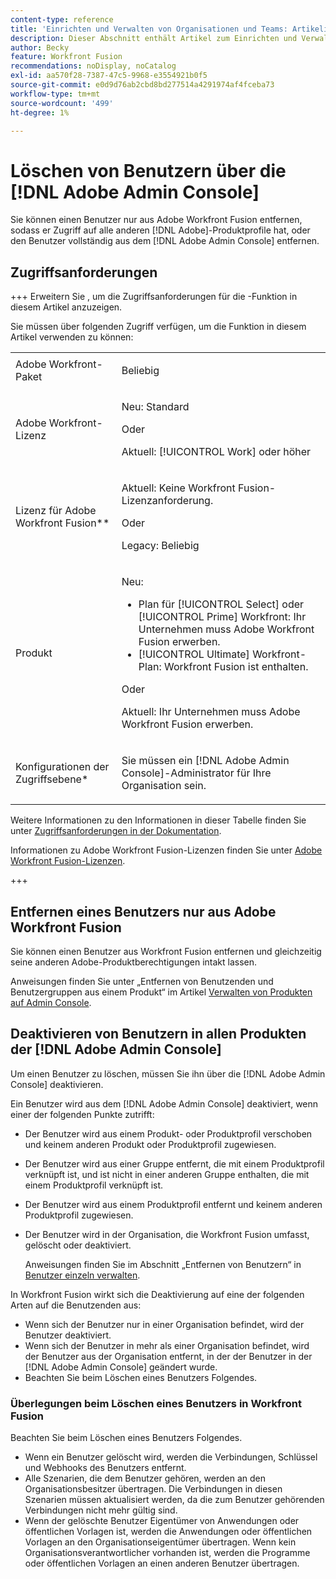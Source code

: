 ```yaml
---
content-type: reference
title: 'Einrichten und Verwalten von Organisationen und Teams: Artikelindex'
description: Dieser Abschnitt enthält Artikel zum Einrichten und Verwalten von Organisationen und Teams in Adobe Workfront Fusion.
author: Becky
feature: Workfront Fusion
recommendations: noDisplay, noCatalog
exl-id: aa570f28-7387-47c5-9968-e3554921b0f5
source-git-commit: e0d9d76ab2cbd8bd277514a4291974af4fceba73
workflow-type: tm+mt
source-wordcount: '499'
ht-degree: 1%

---
```


# Löschen von Benutzern über die [!DNL Adobe Admin Console]

Sie können einen Benutzer nur aus Adobe Workfront Fusion entfernen, sodass er Zugriff auf alle anderen [!DNL Adobe]-Produktprofile hat, oder den Benutzer vollständig aus dem [!DNL Adobe Admin Console] entfernen.

## Zugriffsanforderungen

+++ Erweitern Sie , um die Zugriffsanforderungen für die -Funktion in diesem Artikel anzuzeigen.

Sie müssen über folgenden Zugriff verfügen, um die Funktion in diesem Artikel verwenden zu können:

<table style="table-layout:auto">
 <col> 
 <col> 
 <tbody> 
  <tr> 
   <td role="rowheader">Adobe Workfront-Paket</td> 
   <td> <p>Beliebig</p> </td> 
  </tr> 
  <tr data-mc-conditions=""> 
   <td role="rowheader">Adobe Workfront-Lizenz</td> 
   <td> <p>Neu: Standard</p><p>Oder</p><p>Aktuell: [!UICONTROL Work] oder höher</p> </td> 
  </tr> 
  <tr> 
   <td role="rowheader">Lizenz für Adobe Workfront Fusion**</td> 
   <td>
   <p>Aktuell: Keine Workfront Fusion-Lizenzanforderung.</p>
   <p>Oder</p>
   <p>Legacy: Beliebig </p>
   </td> 
  </tr> 
  <tr> 
   <td role="rowheader">Produkt</td> 
   <td>
   <p>Neu:</p> <ul><li>Plan für [!UICONTROL Select] oder [!UICONTROL Prime] Workfront: Ihr Unternehmen muss Adobe Workfront Fusion erwerben.</li><li>[!UICONTROL Ultimate] Workfront-Plan: Workfront Fusion ist enthalten.</li></ul>
   <p>Oder</p>
   <p>Aktuell: Ihr Unternehmen muss Adobe Workfront Fusion erwerben.</p>
   </td> 
  </tr>
  <tr data-mc-conditions=""> 
   <td role="rowheader">Konfigurationen der Zugriffsebene*</td> 
   <td> 
     <p>Sie müssen ein [!DNL Adobe Admin Console]-Administrator für Ihre Organisation sein.</p>
   </td> 
  </tr> 
 </tbody> 
</table>

Weitere Informationen zu den Informationen in dieser Tabelle finden Sie unter [Zugriffsanforderungen in der Dokumentation](/help/workfront-fusion/references/licenses-and-roles/access-level-requirements-in-documentation.md).

Informationen zu Adobe Workfront Fusion-Lizenzen finden Sie unter [Adobe Workfront Fusion-Lizenzen](/help/workfront-fusion/set-up-and-manage-workfront-fusion/licensing-operations-overview/license-automation-vs-integration.md).

+++

## Entfernen eines Benutzers nur aus Adobe Workfront Fusion

Sie können einen Benutzer aus Workfront Fusion entfernen und gleichzeitig seine anderen Adobe-Produktberechtigungen intakt lassen.

Anweisungen finden Sie unter „Entfernen von Benutzenden und Benutzergruppen aus einem Produkt“ im Artikel [Verwalten von Produkten auf Admin Console](https://helpx.adobe.com/de/enterprise/using/manage-products.html).

## Deaktivieren von Benutzern in allen Produkten der [!DNL Adobe Admin Console]

Um einen Benutzer zu löschen, müssen Sie ihn über die [!DNL Adobe Admin Console] deaktivieren.

Ein Benutzer wird aus dem [!DNL Adobe Admin Console] deaktiviert, wenn einer der folgenden Punkte zutrifft:

* Der Benutzer wird aus einem Produkt- oder Produktprofil verschoben und keinem anderen Produkt oder Produktprofil zugewiesen.
* Der Benutzer wird aus einer Gruppe entfernt, die mit einem Produktprofil verknüpft ist, und ist nicht in einer anderen Gruppe enthalten, die mit einem Produktprofil verknüpft ist.
* Der Benutzer wird aus einem Produktprofil entfernt und keinem anderen Produktprofil zugewiesen.
* Der Benutzer wird in der Organisation, die Workfront Fusion umfasst, gelöscht oder deaktiviert.

  Anweisungen finden Sie im Abschnitt „Entfernen von Benutzern“ in [Benutzer einzeln verwalten](https://helpx.adobe.com/de/enterprise/using/manage-users-individually.html).

In Workfront Fusion wirkt sich die Deaktivierung auf eine der folgenden Arten auf die Benutzenden aus:

* Wenn sich der Benutzer nur in einer Organisation befindet, wird der Benutzer deaktiviert.
* Wenn sich der Benutzer in mehr als einer Organisation befindet, wird der Benutzer aus der Organisation entfernt, in der der Benutzer in der [!DNL Adobe Admin Console] geändert wurde.
* Beachten Sie beim Löschen eines Benutzers Folgendes.

### Überlegungen beim Löschen eines Benutzers in Workfront Fusion

Beachten Sie beim Löschen eines Benutzers Folgendes.

* Wenn ein Benutzer gelöscht wird, werden die Verbindungen, Schlüssel und Webhooks des Benutzers entfernt.
* Alle Szenarien, die dem Benutzer gehören, werden an den Organisationsbesitzer übertragen. Die Verbindungen in diesen Szenarien müssen aktualisiert werden, da die zum Benutzer gehörenden Verbindungen nicht mehr gültig sind.
* Wenn der gelöschte Benutzer Eigentümer von Anwendungen oder öffentlichen Vorlagen ist, werden die Anwendungen oder öffentlichen Vorlagen an den Organisationseigentümer übertragen. Wenn kein Organisationsverantwortlicher vorhanden ist, werden die Programme oder öffentlichen Vorlagen an einen anderen Benutzer übertragen.
